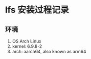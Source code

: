 # lfs 安装过程记录

## 环境 

1. OS Arch Linux 
2. kernel: 6.9.8-2
3. arch: aarch64, also known as arm64



